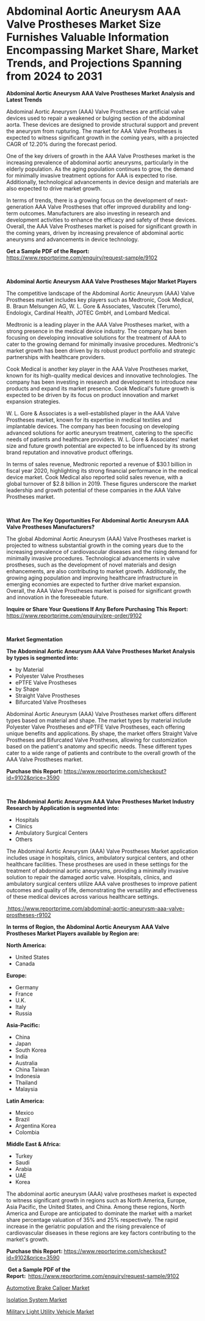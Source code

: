 <p><h1>Abdominal Aortic Aneurysm AAA Valve Prostheses Market Size Furnishes Valuable Information Encompassing Market Share, Market Trends, and Projections Spanning from 2024 to 2031</h1></p><p><strong>Abdominal Aortic Aneurysm AAA Valve Prostheses Market Analysis and Latest Trends</strong></p>
<p><p>Abdominal Aortic Aneurysm (AAA) Valve Prostheses are artificial valve devices used to repair a weakened or bulging section of the abdominal aorta. These devices are designed to provide structural support and prevent the aneurysm from rupturing. The market for AAA Valve Prostheses is expected to witness significant growth in the coming years, with a projected CAGR of 12.20% during the forecast period.</p><p>One of the key drivers of growth in the AAA Valve Prostheses market is the increasing prevalence of abdominal aortic aneurysms, particularly in the elderly population. As the aging population continues to grow, the demand for minimally invasive treatment options for AAA is expected to rise. Additionally, technological advancements in device design and materials are also expected to drive market growth.</p><p>In terms of trends, there is a growing focus on the development of next-generation AAA Valve Prostheses that offer improved durability and long-term outcomes. Manufacturers are also investing in research and development activities to enhance the efficacy and safety of these devices. Overall, the AAA Valve Prostheses market is poised for significant growth in the coming years, driven by increasing prevalence of abdominal aortic aneurysms and advancements in device technology.</p></p>
<p><strong>Get a Sample PDF of the Report:&nbsp;</strong> <a href="https://www.reportprime.com/enquiry/request-sample/9102">https://www.reportprime.com/enquiry/request-sample/9102</a></p>
<p>&nbsp;</p>
<p><strong>Abdominal Aortic Aneurysm AAA Valve Prostheses Major Market Players</strong></p>
<p><p>The competitive landscape of the Abdominal Aortic Aneurysm (AAA) Valve Prostheses market includes key players such as Medtronic, Cook Medical, B. Braun Melsungen AG, W. L. Gore & Associates, Vascutek (Terumo), Endologix, Cardinal Health, JOTEC GmbH, and Lombard Medical. </p><p>Medtronic is a leading player in the AAA Valve Prostheses market, with a strong presence in the medical device industry. The company has been focusing on developing innovative solutions for the treatment of AAA to cater to the growing demand for minimally invasive procedures. Medtronic's market growth has been driven by its robust product portfolio and strategic partnerships with healthcare providers.</p><p>Cook Medical is another key player in the AAA Valve Prostheses market, known for its high-quality medical devices and innovative technologies. The company has been investing in research and development to introduce new products and expand its market presence. Cook Medical's future growth is expected to be driven by its focus on product innovation and market expansion strategies.</p><p>W. L. Gore & Associates is a well-established player in the AAA Valve Prostheses market, known for its expertise in medical textiles and implantable devices. The company has been focusing on developing advanced solutions for aortic aneurysm treatment, catering to the specific needs of patients and healthcare providers. W. L. Gore & Associates' market size and future growth potential are expected to be influenced by its strong brand reputation and innovative product offerings.</p><p>In terms of sales revenue, Medtronic reported a revenue of $30.1 billion in fiscal year 2020, highlighting its strong financial performance in the medical device market. Cook Medical also reported solid sales revenue, with a global turnover of $2.8 billion in 2019. These figures underscore the market leadership and growth potential of these companies in the AAA Valve Prostheses market.</p></p>
<p>&nbsp;</p>
<p><strong>What Are The Key Opportunities For Abdominal Aortic Aneurysm AAA Valve Prostheses Manufacturers?</strong></p>
<p><p>The global Abdominal Aortic Aneurysm (AAA) Valve Prostheses market is projected to witness substantial growth in the coming years due to the increasing prevalence of cardiovascular diseases and the rising demand for minimally invasive procedures. Technological advancements in valve prostheses, such as the development of novel materials and design enhancements, are also contributing to market growth. Additionally, the growing aging population and improving healthcare infrastructure in emerging economies are expected to further drive market expansion. Overall, the AAA Valve Prostheses market is poised for significant growth and innovation in the foreseeable future.</p></p>
<p><strong>Inquire or Share Your Questions If Any Before Purchasing This Report:</strong> <a href="https://www.reportprime.com/enquiry/pre-order/9102">https://www.reportprime.com/enquiry/pre-order/9102</a></p>
<p>&nbsp;</p>
<p><strong>Market Segmentation</strong></p>
<p><strong>The Abdominal Aortic Aneurysm AAA Valve Prostheses Market Analysis by types is segmented into:</strong></p>
<p><ul><li>by Material</li><li>Polyester Valve Prostheses</li><li>ePTFE Valve Prostheses</li><li>by Shape</li><li>Straight Valve Prostheses</li><li>Bifurcated Valve Prostheses</li></ul></p>
<p><p>Abdominal Aortic Aneurysm (AAA) Valve Prostheses market offers different types based on material and shape. The market types by material include Polyester Valve Prostheses and ePTFE Valve Prostheses, each offering unique benefits and applications. By shape, the market offers Straight Valve Prostheses and Bifurcated Valve Prostheses, allowing for customization based on the patient's anatomy and specific needs. These different types cater to a wide range of patients and contribute to the overall growth of the AAA Valve Prostheses market.</p></p>
<p><strong>Purchase this Report:&nbsp;</strong><a href="https://www.reportprime.com/checkout?id=9102&price=3590">https://www.reportprime.com/checkout?id=9102&price=3590</a></p>
<p>&nbsp;</p>
<p><strong>The Abdominal Aortic Aneurysm AAA Valve Prostheses Market Industry Research by Application is segmented into:</strong></p>
<p><ul><li>Hospitals</li><li>Clinics</li><li>Ambulatory Surgical Centers</li><li>Others</li></ul></p>
<p><p>The Abdominal Aortic Aneurysm (AAA) Valve Prostheses Market application includes usage in hospitals, clinics, ambulatory surgical centers, and other healthcare facilities. These prostheses are used in these settings for the treatment of abdominal aortic aneurysms, providing a minimally invasive solution to repair the damaged aortic valve. Hospitals, clinics, and ambulatory surgical centers utilize AAA valve prostheses to improve patient outcomes and quality of life, demonstrating the versatility and effectiveness of these medical devices across various healthcare settings.</p></p>
<p><a href="https://www.reportprime.com/abdominal-aortic-aneurysm-aaa-valve-prostheses-r9102">&nbsp;https://www.reportprime.com/abdominal-aortic-aneurysm-aaa-valve-prostheses-r9102</a></p>
<p><strong>In terms of Region, the Abdominal Aortic Aneurysm AAA Valve Prostheses Market Players available by Region are:</strong></p>
<p>
    <p> <strong> North America: </strong>
        <ul>
            <li>United States</li>
            <li>Canada</li>
        </ul>
        </p> 
    <p> <strong> Europe: </strong>
        <ul>
            <li>Germany</li>
            <li>France</li>
            <li>U.K.</li>
            <li>Italy</li>
            <li>Russia</li>
        </ul>
        </p> 
    <p> <strong> Asia-Pacific: </strong>
        <ul>
            <li>China</li>
            <li>Japan</li>
            <li>South Korea</li>
            <li>India</li>
            <li>Australia</li>
            <li>China Taiwan</li>
            <li>Indonesia</li>
            <li>Thailand</li>
            <li>Malaysia</li>
        </ul>
        </p> 
    <p> <strong> Latin America: </strong>
        <ul>
            <li>Mexico</li>
            <li>Brazil</li>
            <li>Argentina Korea</li>
            <li>Colombia</li>
        </ul>
        </p> 
    <p> <strong> Middle East & Africa: </strong>
        <ul>
            <li>Turkey</li>
            <li>Saudi</li>
            <li>Arabia</li>
            <li>UAE</li>
            <li>Korea</li>
        </ul>
    </p>
    </p>
<p><p>The abdominal aortic aneurysm (AAA) valve prostheses market is expected to witness significant growth in regions such as North America, Europe, Asia Pacific, the United States, and China. Among these regions, North America and Europe are anticipated to dominate the market with a market share percentage valuation of 35% and 25% respectively. The rapid increase in the geriatric population and the rising prevalence of cardiovascular diseases in these regions are key factors contributing to the market's growth.</p></p>
<p><strong>Purchase this Report: </strong><a href="https://www.reportprime.com/checkout?id=9102&price=3590">https://www.reportprime.com/checkout?id=9102&price=3590</a></p>
<p>&nbsp;<strong>Get a Sample PDF of the Report:&nbsp;&nbsp;</strong><a href="https://www.reportprime.com/enquiry/request-sample/9102">https://www.reportprime.com/enquiry/request-sample/9102</a></p>
<p><strong></strong></p>
<p><p><a href="https://www.linkedin.com/pulse/automotive-brake-caliper-market-size-examines-its-scope-primary-vcx0e?trackingId=%2B41x8xb0NhV9X9ulEg9FgQ%3D%3D">Automotive Brake Caliper Market</a></p><p><a href="https://www.linkedin.com/pulse/isolation-system-market-size-share-amp-trends-analysis-report-dlvpe?trackingId=fkobUqpzGuCI1LMsnFxuZg%3D%3D">Isolation System Market</a></p><p><a href="https://www.linkedin.com/pulse/military-light-utility-vehicle-market-size-growth-forecast-75zfe?trackingId=tJkuJ3TO57LaurKMYio9qQ%3D%3D">Military Light Utility Vehicle Market</a></p></p>